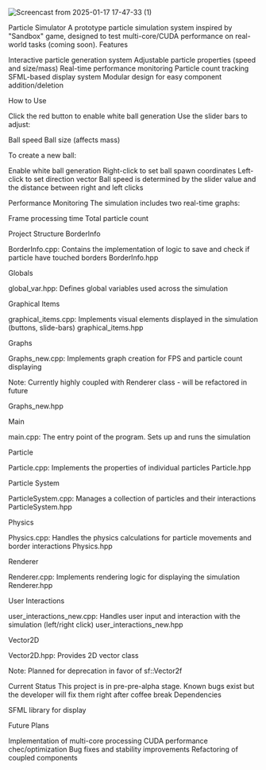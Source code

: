 ![Screencast from 2025-01-17 17-47-33 (1)](https://github.com/user-attachments/assets/deaedaec-b53d-48e8-94af-223425de4f78)


Particle Simulator
A prototype particle simulation system inspired by "Sandbox" game, designed to test multi-core/CUDA performance on real-world tasks (coming soon).
Features

Interactive particle generation system
Adjustable particle properties (speed and size/mass)
Real-time performance monitoring
Particle count tracking
SFML-based display system
Modular design for easy component addition/deletion

How to Use

Click the red button to enable white ball generation
Use the slider bars to adjust:

Ball speed
Ball size (affects mass)


To create a new ball:

Enable white ball generation
Right-click to set ball spawn coordinates
Left-click to set direction vector
Ball speed is determined by the slider value and the distance between right and left clicks



Performance Monitoring
The simulation includes two real-time graphs:

Frame processing time
Total particle count

Project Structure
BorderInfo

BorderInfo.cpp: Contains the implementation of logic to save and check if particle have touched borders
BorderInfo.hpp

Globals

global_var.hpp: Defines global variables used across the simulation

Graphical Items

graphical_items.cpp: Implements visual elements displayed in the simulation (buttons, slide-bars)
graphical_items.hpp

Graphs

Graphs_new.cpp: Implements graph creation for FPS and particle count displaying

Note: Currently highly coupled with Renderer class - will be refactored in future


Graphs_new.hpp

Main

main.cpp: The entry point of the program. Sets up and runs the simulation

Particle

Particle.cpp: Implements the properties of individual particles
Particle.hpp

Particle System

ParticleSystem.cpp: Manages a collection of particles and their interactions
ParticleSystem.hpp

Physics

Physics.cpp: Handles the physics calculations for particle movements and border interactions
Physics.hpp

Renderer

Renderer.cpp: Implements rendering logic for displaying the simulation
Renderer.hpp

User Interactions

user_interactions_new.cpp: Handles user input and interaction with the simulation (left/right click)
user_interactions_new.hpp

Vector2D

Vector2D.hpp: Provides 2D vector class

Note: Planned for deprecation in favor of sf::Vector2f



Current Status
This project is in pre-pre-alpha stage. Known bugs exist but the developer will fix them right after coffee break
Dependencies

SFML library for display

Future Plans

Implementation of multi-core processing
CUDA performance chec/optimization
Bug fixes and stability improvements
Refactoring of coupled components
